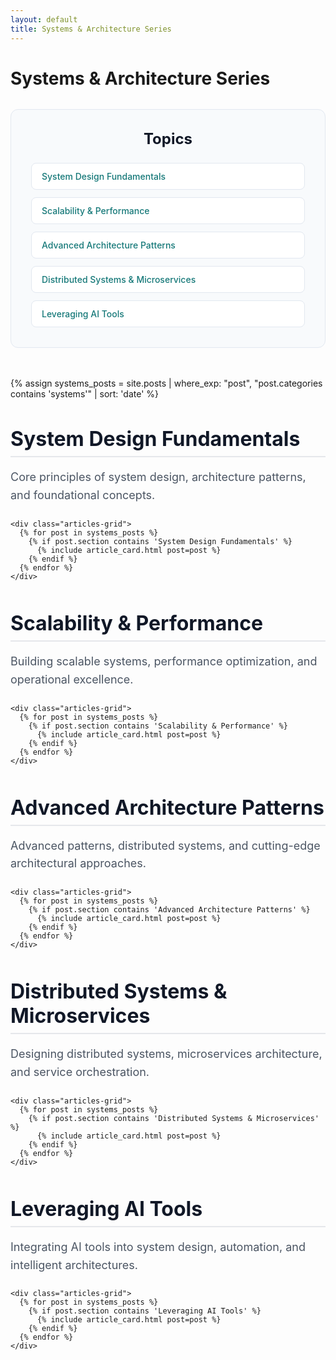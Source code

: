 ```yaml
---
layout: default
title: Systems & Architecture Series
---
```


# Systems & Architecture Series

<!-- Table of Contents -->
<div class="toc-container">
  <h2 class="toc-title">Topics</h2>
  <nav class="toc-nav">
    <a href="#section-1" class="toc-link">System Design Fundamentals</a>
    <a href="#section-2" class="toc-link">Scalability & Performance</a>
    <a href="#section-3" class="toc-link">Advanced Architecture Patterns</a>
    <a href="#section-4" class="toc-link">Distributed Systems & Microservices</a>
    <a href="#section-5" class="toc-link">Leveraging AI Tools</a>
  </nav>
</div>

<!-- Series Articles -->
<div class="series-articles-container">
  {% assign systems_posts = site.posts | where_exp: "post", "post.categories contains 'systems'" | sort: 'date' %}

  <!-- System Design Fundamentals Section -->
  <section class="section-section" id="section-1">
    <h2 class="phase-title">System Design Fundamentals</h2>
    <p class="phase-description">Core principles of system design, architecture patterns, and foundational concepts.</p>

    <div class="articles-grid">
      {% for post in systems_posts %}
        {% if post.section contains 'System Design Fundamentals' %}
          {% include article_card.html post=post %}
        {% endif %}
      {% endfor %}
    </div>
  </section>

  <!-- Scalability & Performance Section -->
  <section class="section-section" id="section-2">
    <h2 class="phase-title">Scalability & Performance</h2>
    <p class="phase-description">Building scalable systems, performance optimization, and operational excellence.</p>

    <div class="articles-grid">
      {% for post in systems_posts %}
        {% if post.section contains 'Scalability & Performance' %}
          {% include article_card.html post=post %}
        {% endif %}
      {% endfor %}
    </div>
  </section>

  <!-- Advanced Architecture Patterns Section -->
  <section class="section-section" id="section-3">
    <h2 class="phase-title">Advanced Architecture Patterns</h2>
    <p class="phase-description">Advanced patterns, distributed systems, and cutting-edge architectural approaches.</p>

    <div class="articles-grid">
      {% for post in systems_posts %}
        {% if post.section contains 'Advanced Architecture Patterns' %}
          {% include article_card.html post=post %}
        {% endif %}
      {% endfor %}
    </div>
  </section>

  <!-- Distributed Systems & Microservices Section -->
  <section class="section-section" id="section-4">
    <h2 class="phase-title">Distributed Systems & Microservices</h2>
    <p class="phase-description">Designing distributed systems, microservices architecture, and service orchestration.</p>

    <div class="articles-grid">
      {% for post in systems_posts %}
        {% if post.section contains 'Distributed Systems & Microservices' %}
          {% include article_card.html post=post %}
        {% endif %}
      {% endfor %}
    </div>
  </section>

  <!-- Leveraging AI Tools Section -->
  <section class="section-section" id="section-5">
    <h2 class="phase-title">Leveraging AI Tools</h2>
    <p class="phase-description">Integrating AI tools into system design, automation, and intelligent architectures.</p>

    <div class="articles-grid">
      {% for post in systems_posts %}
        {% if post.section contains 'Leveraging AI Tools' %}
          {% include article_card.html post=post %}
        {% endif %}
      {% endfor %}
    </div>
  </section>
</div>

<style>
/* Table of Contents */
.toc-container {
  background: #f8fafc;
  border: 1px solid #e2e8f0;
  border-radius: 12px;
  padding: 2rem;
  margin: 2rem 0 3rem 0;
}

.toc-title {
  font-size: 1.5rem;
  font-weight: 700;
  color: #111827;
  margin: 0 0 1.5rem 0;
  text-align: center;
}

.toc-nav {
  display: flex;
  flex-direction: column;
  gap: 0.75rem;
}

.toc-link {
  display: block;
  padding: 0.75rem 1rem;
  background: white;
  border: 1px solid #e2e8f0;
  border-radius: 8px;
  color: #157878;
  text-decoration: none;
  font-weight: 500;
  transition: all 0.2s ease;
}

.toc-link:hover {
  background: #f0fdf4;
  border-color: #157878;
  transform: translateX(4px);
}

/* Series Articles Cards */
.series-articles-container {
  margin-bottom: 3rem;
}

.articles-grid {
  display: flex;
  flex-direction: column;
  gap: 1.5rem;
  margin-top: 1.5rem;
}

.article-card {
  background: white;
  border-radius: 12px;
  padding: 1.5rem;
  text-decoration: none;
  color: inherit;
  transition: all 0.2s ease;
  box-shadow: 0 1px 3px rgba(0, 0, 0, 0.1);
  border: 2px solid transparent;
}

.article-card:hover {
  transform: translateY(-2px);
  box-shadow: 0 8px 25px rgba(0, 0, 0, 0.15);
}

/* Published Card Styling */
.published-card {
  border-color: #157878;
}

.published-card:hover {
  border-color: #0f5a5a;
  background: #f8fffe;
}

/* Draft Card Styling */
.draft-card {
  background: #f9fafb;
  border-color: #d1d5db;
  opacity: 0.8;
  cursor: default;
}

.draft-card:hover {
  background: #f3f4f6;
  border-color: #9ca3af;
}

/* Future Card Styling */
.future-card {
  background: #f3f4f6;
  border-color: #9ca3af;
  opacity: 0.9;
  cursor: default;
}

.future-card:hover {
  background: #e5e7eb;
  border-color: #6b7280;
}

/* Phase Section Styling */
.section-section {
  margin-bottom: 3rem;
}

.phase-title {
  font-size: 2rem;
  font-weight: 700;
  color: #111827;
  margin-bottom: 0.75rem;
  padding-bottom: 0.5rem;
  border-bottom: 2px solid #e5e7eb;
}

.phase-description {
  color: #4b5563;
  font-size: 1.125rem;
  margin-bottom: 1.5rem;
  line-height: 1.6;
}

/* Card Content Styling */
.card-content {
  display: flex;
  flex-direction: column;
  gap: 0.75rem;
}

.article-title {
  font-size: 1.25rem;
  font-weight: 600;
  color: #111827;
  margin: 0;
  line-height: 1.4;
}

.article-date {
  color: #6b7280;
  font-size: 0.875rem;
  margin: 0;
}

/* Status Badge Styling */
.status-badge {
  display: inline-block;
  padding: 0.25rem 0.75rem;
  border-radius: 9999px;
  font-size: 0.75rem;
  font-weight: 500;
  text-transform: uppercase;
  letter-spacing: 0.05em;
  align-self: flex-start;
}

.status-badge.published {
  background: #d1fae5;
  color: #065f46;
}

.status-badge.draft {
  background: #fef3c7;
  color: #92400e;
}

.status-badge.future {
  background: #e0e7ff;
  color: #3730a3;
}

/* Responsive Design */
@media (max-width: 768px) {
  .toc-container {
    padding: 1.5rem;
    margin: 1.5rem 0 2rem 0;
  }

  .toc-title {
    font-size: 1.25rem;
  }

  .phase-title {
    font-size: 1.5rem;
  }

  .article-card {
    padding: 1.25rem;
  }

  .article-title {
    font-size: 1.125rem;
  }
}
</style>

